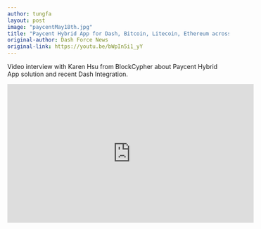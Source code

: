 ```yaml
---
author: tungfa
layout: post
image: "paycentMay18th.jpg"
title: "Paycent Hybrid App for Dash, Bitcoin, Litecoin, Ethereum across"
original-author: Dash Force News
original-link: https://youtu.be/bWpIn5i1_yY
---
```



Video interview with Karen Hsu from BlockCypher about Paycent Hybrid App solution and recent Dash Integration.

<iframe width="560" height="315" src="https://www.youtube.com/embed/bWpIn5i1_yY" frameborder="0" allow="autoplay; encrypted-media" allowfullscreen></iframe>
